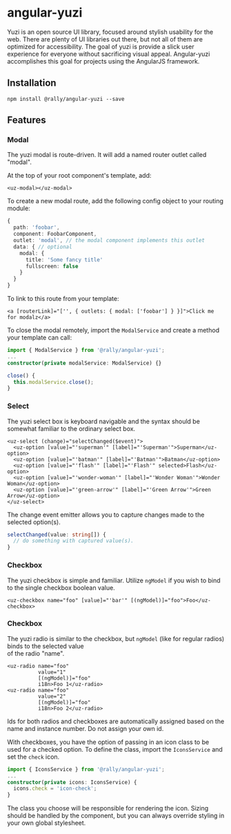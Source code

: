 # angular-yuzi
Yuzi is an open source UI library, focused around stylish usability for the web. There are plenty of UI libraries out
there, but not all of them are optimized for accessibility. The goal of yuzi is provide a slick user experience for
everyone without sacrificing visual appeal. Angular-yuzi accomplishes this goal for projects using the AngularJS framework.

## Installation
`npm install @rally/angular-yuzi --save`

## Features

### Modal
The yuzi modal is route-driven. It will add a named router outlet called "modal". 

At the top of your root component's template, add:
```angular2html
<uz-modal></uz-modal>
```

To create a new modal route, add the following config object to your routing module:
```typescript
{
  path: 'foobar',
  component: FoobarComponent,
  outlet: 'modal', // the modal component implements this outlet
  data: { // optional
    modal: {
      title: 'Some fancy title'
      fullscreen: false
    }
  }
}
```

To link to this route from your template:
```angular2html
<a [routerLink]="['', { outlets: { modal: ['foobar'] } }]">Click me for modalz</a>
```

To close the modal remotely, import the `ModalService` and create a method your template can call:
```typescript
import { ModalService } from '@rally/angular-yuzi';
...
constructor(private modalService: ModalService) {}

close() {
  this.modalService.close();
}
```

### Select
The yuzi select box is keyboard navigable and the syntax should be somewhat familiar to the ordinary select box.

```angular2html
<uz-select (change)="selectChanged($event)">
  <uz-option [value]="'superman'" [label]="'Superman'">Superman</uz-option>
  <uz-option [value]="'batman'" [label]="'Batman'">Batman</uz-option>
  <uz-option [value]="'flash'" [label]="'Flash'" selected>Flash</uz-option>
  <uz-option [value]="'wonder-woman'" [label]="'Wonder Woman'">Wonder Woman</uz-option>
  <uz-option [value]="'green-arrow'" [label]="'Green Arrow'">Green Arrow</uz-option>
</uz-select>
```

The change event emitter allows you to capture changes made to the selected option(s).
```typescript
selectChanged(value: string[]) {
  // do something with captured value(s).
}
```

### Checkbox
The yuzi checkbox is simple and familiar. Utilize `ngModel` if you wish to bind to the single checkbox boolean value.
```angular2html
<uz-checkbox name="foo" [value]="'bar'" [(ngModel)]="foo">Foo</uz-checkbox>
```

### Checkbox
The yuzi radio is similar to the checkbox, but `ngModel` (like for regular radios) binds to the selected value  
of the radio "name". 
```angular2html
<uz-radio name="foo"
          value="1"
          [(ngModel)]="foo"
          i18n>Foo 1</uz-radio>
<uz-radio name="foo"
          value="2"
          [(ngModel)]="foo"
          i18n>Foo 2</uz-radio>
```
Ids for both radios and checkboxes are automatically assigned based on the name and instance number. Do not assign 
your own id.

With checkboxes, you have the option of passing in an icon class to be used for a checked option. To define the class, 
import the `IconsService` and set the `check` icon.
```typescript
import { IconsService } from '@rally/angular-yuzi';
...
constructor(private icons: IconsService) {
  icons.check = 'icon-check';
}
```
The class you choose will be responsible for rendering the icon. Sizing should be handled by the component, but you can 
always override styling in your own global stylesheet.